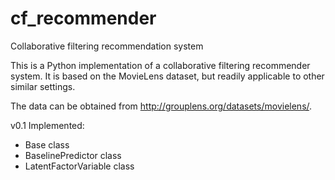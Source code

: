 # cf_recommender
Collaborative filtering recommendation system


This is a Python implementation of a collaborative filtering recommender system. It is based on the MovieLens dataset, but readily applicable to other similar settings.

The data can be obtained from http://grouplens.org/datasets/movielens/.

v0.1
Implemented:

  - Base class
  - BaselinePredictor class
  - LatentFactorVariable class





